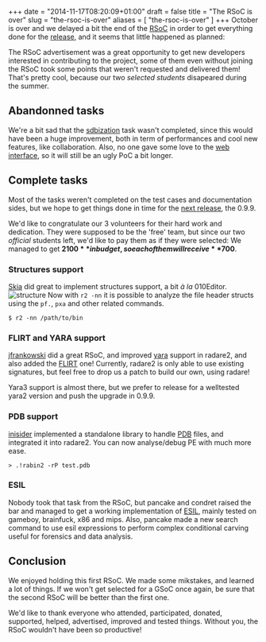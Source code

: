 +++
date = "2014-11-17T08:20:09+01:00"
draft = false
title = "The RSoC is over"
slug = "the-rsoc-is-over"
aliases = [
	"the-rsoc-is-over"
]
+++
October is over and we delayed a bit the end of the [RSoC]( http://rada.re/rsoc/ ) in order to get everything done for the [release]( http://radare.today/radare-0-9-8/ ), and it seems that little happened as planned:

The RSoC advertisement was a great opportunity to get new developers interested in contributing to the project, some of them even without joining the RSoC took some points that weren't requested and delivered them! That's pretty cool, because our two *selected students* disapeared during the summer.

## Abandonned tasks
We're a bit sad that the [sdbization]( http://radare.today/exploring-the-database/ ) task wasn't completed, since this would have been a huge improvement, both in term of performances and cool new features, like collaboration. Also, no one gave some love to the [web interface]( http://cloud.rada.re ), so it will still be an ugly PoC a bit longer.

## Complete tasks
Most of the tasks weren't completed on the test cases and documentation sides, but we hope to get things done in time for the [next release]( https://github.com/radare/radare2/milestones/0.9.9 ), the 0.9.9.

We'd like to congratulate our 3 volunteers for their hard work and dedication. They were supposed to be the 'free' team, but since our two *official* students left, we'd like to pay them as if they were selected: We managed to get **$2100** in budget, so each of them will receive **$700**.

### Structures support
[Skia]( http://libskia.so/ ) did great to implement structures support, a bit *à la* 010Editor.
![structure](/images/2014/Nov/687474703a2f2f7777772e6c6962736b69612e736f2f7075622f72322532306c696e6b65642532306c6973742e706e67.png)
Now with `r2 -nn` it is possible to analyze the file header structs using the `pf.`, `pxa` and other related commands.

```
$ r2 -nn /path/to/bin
```

### FLIRT and YARA support
[jfrankowski]( http://failhard.org/ ) did a great RSoC, and improved [yara]( https://plusvic.github.io/yara/ ) support in radare2, and also added the [FLIRT]( https://www.hex-rays.com/products/ida/tech/flirt/in_depth.shtml ) one! Currently, radare2 is only able to use existing signatures, but feel free to drop us a patch to build our own, using radare!

Yara3 support is almost there, but we prefer to release for a welltested yara2 version and push the upgrade in 0.9.9.

### PDB support
[inisider]( https://github.com/inisider ) implemented a standalone library to handle [PDB]( https://support.microsoft.com/kb/121366 ) files, and integrated it into radare2. You can now analyse/debug PE with much more ease.

```
> .!rabin2 -rP test.pdb
```

### ESIL
Nobody took that task from the RSoC, but pancake and condret raised the bar and managed to get a working implementation of [ESIL]( https://github.com/radare/radare2/wiki/ESIL ), mainly tested on gameboy, brainfuck, x86 and mips. Also, pancake made a new search command to use esil expressions to perform complex conditional carving useful for forensics and data analysis.

## Conclusion
We enjoyed holding this first RSoC. We made some mikstakes, and learned a lot of things. If we won't get selected for a GSoC once again, be sure that the second RSoC will be better than the first one.

We'd like to thank everyone who attended, participated, donated, supported, helped, advertised, improved and tested things. Without you, the RSoC wouldn't have been so productive!